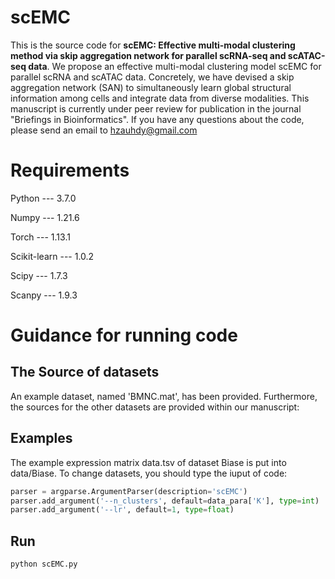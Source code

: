 # scEMC

This is the source code for **scEMC: Effective multi-modal clustering method via skip aggregation network for parallel scRNA-seq and scATAC-seq data**. We propose an effective multi-modal clustering model scEMC for parallel scRNA and scATAC data. Concretely, we have devised a skip aggregation network (SAN) to simultaneously learn global structural information among cells and integrate data from diverse modalities. This manuscript is currently under peer review for publication in the journal "Briefings in Bioinformatics". If you have any questions about the code, please send an email to hzauhdy@gmail.com

# Requirements

Python --- 3.7.0

Numpy --- 1.21.6

Torch --- 1.13.1 

Scikit-learn --- 1.0.2

Scipy --- 1.7.3

Scanpy --- 1.9.3

# Guidance for running code
## The Source of datasets 

An example dataset, named 'BMNC.mat', has been provided. Furthermore, the sources for the other datasets are provided within our manuscript:

## Examples
The example expression matrix data.tsv of dataset Biase is put into data/Biase. To change datasets, you should type the iuput of code:
```python
parser = argparse.ArgumentParser(description='scEMC')
parser.add_argument('--n_clusters', default=data_para['K'], type=int)
parser.add_argument('--lr', default=1, type=float)
```
## Run 
```python
python scEMC.py
```


